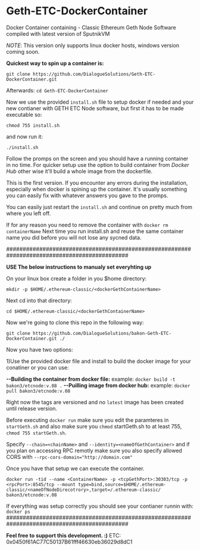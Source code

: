 # Geth-ETC-DockerContainer
Docker Container containing - Classic Ethereum Geth Node Software compiled with latest version of SputnikVM

*NOTE*: This version only supports linux docker hosts, windows version coming soon.

**Quickest way to spin up a container is:**

`git clone https://github.com/DialogueSolutions/Geth-ETC-DockerContainer.git`

Afterwards:
`cd Geth-ETC-DockerContainer`

Now we use the provided `install.sh` file to setup docker if needed and your new contianer with GETH ETC Node software, but first it has to be made executable so:

`chmod 755 install.sh`

and now run it:

`./install.sh`

Follow the promps on the screen and you should have a running container in no time.
For quicker setup use the option to build container from *Docker Hub* other wise it'll build a whole image from the dockerfile.

This is the first version. If you encounter any errors during the installation, especially when docker is spining up the container. It's usually something you can easily fix with whatever answers you gave to the promps.

You can easily just restart the `install.sh` and continue on pretty much from where you left off.

If for any reason you need to remove the container with `docker rm containerName`
Next time you run install.sh and reuse the same container name you did before you will not lose any sycned data.

#############################################################################################

**USE The below instructions to manualy set everyhting up**

On your linux box create a folder in you $home directory: 

`mkdir -p $HOME/.ethereum-classic/<dockerGethContainerName>`

Next cd into that directory:

`cd $HOME/.ethereum-classic/<dockerGethContainerName>`

Now we're going to clone this repo in the following way:

`git clone https://github.com/DialogueSolutions/bakon-Geth-ETC-DockerContainer.git ./`

Now you have two options:

1)Use the provided docker file and install to build the docker image for your conatiner or you can use:

**--Building the container from docker file:**
example: `docker build -t bakon3/etcnode:v.08 .`
**--Puilling image from docker hub:**
example: `docker pull bakon3/etcnode:v.08`

Right now the tags are versioned and no `latest` image has been created until release version.

Before executing `docker run` make sure you edit the paramteres in `startGeth.sh` and also make sure you `chmod` startGeth.sh to at least 755, `chmod 755 startGeth.sh`. 

Specify `--chain=<chainName>` and `--identity=<nameOfGethContainer>` and if you plan on accessing RPC remotly make sure you also specify allowed CORS with `--rpc-cors-domain="http://domain.com"`

Once you have that setup we can execute the container.

`docker run -tid --name <ContainerName> -p <tcpGethPort>:30303/tcp -p <rpcPort>:8545/tcp --mount type=bind,source=$HOME/.ethereum-classic/<nameOfNodeDirecotrory>,target=/.ethereum-classic/ bakon3/etcnode:v.08`

If everything was setup correctly you should see your contianer runnin with: `docker ps`
#############################################################################################

**Feel free to support this development. :)**
ETC: 0x0450f61AC77C50137B61fff46630eb36029d8dC1
